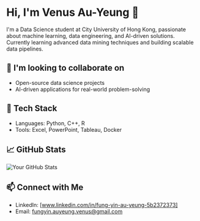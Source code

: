<!--
**VenusAY/VenusAY** is a ✨ _special_ ✨ repository because its `README.md` (this file) appears on your GitHub profile.

Here are some ideas to get you started:

- 🔭 I’m currently working on ...
- 🌱 I’m currently learning ...
- 👯 I’m looking to collaborate on ...
- 🤔 I’m looking for help with ...
- 💬 Ask me about ...
- 📫 How to reach me: ...
- 😄 Pronouns: ...
- ⚡ Fun fact: ...
-->
# Hi, I'm Venus Au-Yeung 👋
I'm a Data Science student at City University of Hong Kong, passionate about machine learning, data engineering, and AI-driven solutions. Currently learning advanced data mining techniques and building scalable data pipelines.
## 👯 I'm looking to collaborate on
- Open-source data science projects
- AI-driven applications for real-world problem-solving

## 🔧 Tech Stack
- Languages: Python, C++, R
- Tools: Excel, PowerPoint, Tableau, Docker

## 📈 GitHub Stats
![Your GitHub Stats](https://github-readme-stats.vercel.app/api?username=yourusername&show_icons=true)

## 📫 Connect with Me
- LinkedIn: [www.linkedin.com/in/fung-yin-au-yeung-5b2372373]
- Email: fungyin.auyeung.venus@gmail.com
